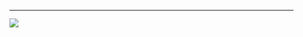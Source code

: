 ***
![]([http://intellspot.com/wp-content/uploads/2018/03/qualitative-and-quantitative-data-a-short-infographic.png](https://miro.medium.com/v2/resize:fit:1400/1*FJ9sW6MkQSF4oREQ4bXNXg.png)https://miro.medium.com/v2/resize:fit:1400/1*FJ9sW6MkQSF4oREQ4bXNXg.png)
